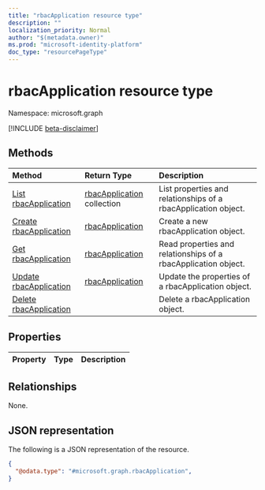 ```yaml
---
title: "rbacApplication resource type"
description: ""
localization_priority: Normal
author: "$(metadata.owner)"
ms.prod: "microsoft-identity-platform"
doc_type: "resourcePageType"
---
```


# rbacApplication resource type

Namespace: microsoft.graph

[!INCLUDE [beta-disclaimer](../../includes/beta-disclaimer.md)]

## Methods

| Method                                                     | Return Type                                      | Description                                                    |
| :--------------------------------------------------------- | :----------------------------------------------- | :------------------------------------------------------------- |
| [List rbacApplication](../api/rbacapplication-list.md)     | [rbacApplication](rbacApplication.md) collection | List properties and relationships of a rbacApplication object. |
| [Create rbacApplication](../api/rbacapplication-create.md) | [rbacApplication](rbacApplication.md)            | Create a new rbacApplication object.                           |
| [Get rbacApplication](../api/rbacapplication-get.md)       | [rbacApplication](rbacApplication.md)            | Read properties and relationships of a rbacApplication object. |
| [Update rbacApplication](../api/rbacapplication-update.md) | [rbacApplication](rbacApplication.md)            | Update the properties of a rbacApplication object.             |
| [Delete rbacApplication](../api/rbacapplication-delete.md) |                                                  | Delete a rbacApplication object.                               |

## Properties

| Property | Type | Description |
| :------- | :--- | :---------- |

## Relationships

None.

## JSON representation

The following is a JSON representation of the resource.

<!-- {
  "blockType": "resource",
  "keyProperty": "id",
  "@odata.type": "microsoft.graph.rbacApplication",
  "baseType": "microsoft.graph.entity",
  "openType": False
}
-->

```json
{
  "@odata.type": "#microsoft.graph.rbacApplication",
}
```
